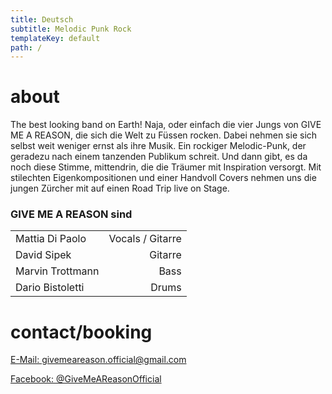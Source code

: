 ```yaml
---
title: Deutsch
subtitle: Melodic Punk Rock
templateKey: default
path: /
---
```


# about

The best looking band on Earth! Naja, oder einfach die vier Jungs von GIVE ME A REASON, die sich die Welt zu Füssen rocken. Dabei nehmen sie sich selbst
weit weniger ernst als ihre Musik. Ein rockiger Melodic-Punk, der geradezu nach
einem tanzenden Publikum schreit. Und dann gibt, es da noch diese Stimme,
mittendrin, die die Träumer mit Inspiration versorgt. Mit stilechten
Eigenkompositionen und einer Handvoll Covers nehmen uns die jungen Zürcher mit
auf einen Road Trip live on Stage.

### GIVE ME A REASON sind

|                  |                  |
| ---------------- | ---------------: |
| Mattia Di Paolo  | Vocals / Gitarre |
| David Sipek      |          Gitarre |
| Marvin Trottmann |             Bass |
| Dario Bistoletti |            Drums |

# contact/booking

[E-Mail: givemeareason.official@gmail.com](mailto:givemeareason.official@gmail.com)

[Facebook: @GiveMeAReasonOfficial](https://www.facebook.com/GiveMeAReasonOfficial)

